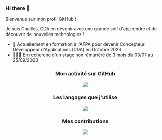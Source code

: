 ### Hi there 👋

Bienvenue sur mon profil GitHub !

Je suis Charles, CDA en devenir avec une grande soif d'apprendre et de découvrir de nouvelles technologies !

- 🌱 Actuellement en formation à l'AFPA pour devenir Concepteur Développeur d'Applications (CDA) en Octobre 2023
- 👨🏻‍💻 En recherche d'un stage non rémunéré de 3 mois du 03/07 au 25/09/2023

<h3 align="center">Mon activité sur GitHub</h3>

<p align="center">
  <img align="center" src="https://github-readme-stats.vercel.app/api?username=charlesfouquet&hide=prs,stars&theme=vue&bg_color=00000000&hide_border=true&hide_title=true&title_color=86C453&icon_color=86C453&show_icons=true&text_color=6FA245&locale=fr"/>
</p>

<h3 align="center">Les langages que j'utilise</h3>
<p align="center">
  <img src="https://github-readme-stats.vercel.app/api/top-langs?username=charlesfouquet&layout=compact&theme=vue&bg_color=FFFFFF70&hide_border=true"/>
</p>

<h3 align="center">Mes contributions</h3>
<p align="center">
  <img src="https://streak-stats.demolab.com?user=charlesfouquet&theme=vue&background=00000000&hide_border=true&date_format=%5BY.%5Dn.j&mode=weekly&currStreakNum=86C453&sideLabels=6FA245&dates=598137&ring=86C453&sideNums=6FA245&currStreakLabel=6FA245&fire=97DD5E"/>
</p>
